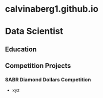 # calvinaberg1.github.io

# Data Scientist

## Education

## Competition Projects

### SABR Diamond Dollars Competition
- xyz
